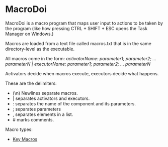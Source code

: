 # MacroDoi
MacroDoi is a macro program that maps user input to actions to be taken by the program (like how pressing CTRL + SHIFT + ESC opens the Task Manager on Windows.)

Macros are loaded from a text file called macros.txt that is in the same directory-level as the executable.

All macros come in the form: 
*activatorName: parameter1; parameter2; ... parameterN | executorName: parameter1; parameter2; ... parameterN*

Activators decide when macros execute, executors decide what happens.

These are the delimiters:
* (\n) Newlines separate macros. 
* | separates activators and executors.
* : separates the name of the component and its parameters.
* ; separates parameters 
* , separates elements in a list.
* \# marks comments.

Macro types:
* [Key Macros](./Key-Macros.md "Key macros wiki page")